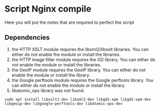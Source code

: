 # Script Nginx compile

Here you will put the notes that are required to perfect the script

## Dependencies
1. the HTTP XSLT module requires the libxml2/libxslt
libraries. You can either do not enable the module or install the libraries.
2. the HTTP image filter module requires the GD library. You can either do not enable the module or install the libraries.
3. the GeoIP module requires the GeoIP library.
You can either do not enable the module or install the library.
4. the Google perftools module requires the Google perftools
library. You can either do not enable the module or install the library.
5. libatomic_ops library was not found.

```Shell
sudo apt install libxslt1-dev libxml2-dev libgd2-xpm libgd2-xpm-dev libgeoip-dev libgoogle-perftools-dev libatomic-ops-dev
```
